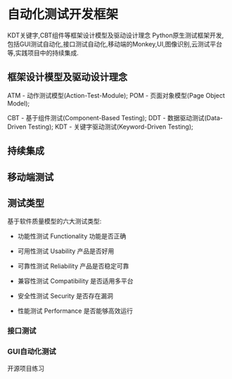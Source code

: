 # 自动化测试开发框架

KDT关键字,CBT组件等框架设计模型及驱动设计理念
Python原生测试框架开发,包括GUI测试自动化,接口测试自动化,移动端的Monkey,UI,图像识别,云测试平台等,实践项目中的持续集成.

## 框架设计模型及驱动设计理念

ATM - 动作测试模型(Action-Test-Module);
POM - 页面对象模型(Page Object Model);

CBT - 基于组件测试(Component-Based Testing);
DDT - 数据驱动测试(Data-Driven Testing);
KDT - 关键字驱动测试(Keyword-Driven Testing);

## 持续集成

## 移动端测试

## 测试类型

基于软件质量模型的六大测试类型:
* 功能性测试
Functionality 功能是否正确

* 可用性测试
Usability 产品是否好用

* 可靠性测试
Reliability 产品是否稳定可靠

* 兼容性测试
Compatibility 是否适用多平台

* 安全性测试
Security 是否存在漏洞

* 性能测试
Performance 是否能够高效运行

### 接口测试

### GUI自动化测试

开源项目练习
